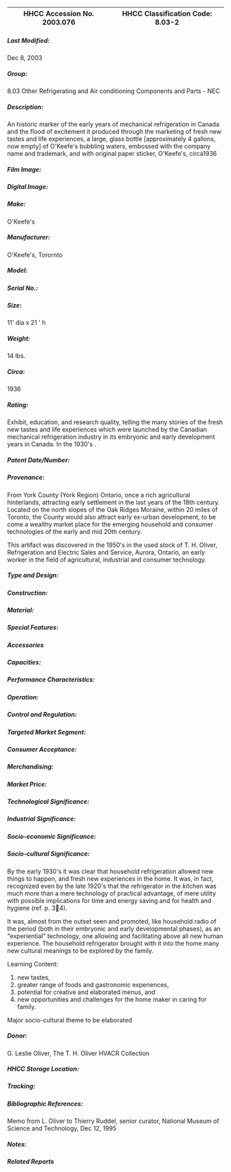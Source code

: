 | **HHCC Accession No. 2003.076** |**HHCC Classification Code:  8.03-2**|
| ----------- | ----------- |

##### Last Modified:
Dec 8, 2003

##### Group:
8.03 Other Refrigerating and Air conditioning Components and Parts - NEC

##### Description:
An historic marker of the early years of mechanical refrigeration in Canada and the flood of excitement it produced through the marketing of fresh new tastes and life experiences, a large, glass bottle [approximately 4 gallons, now empty] of  O'Keefe's bubbling waters, embossed with the company name and trademark, and with original paper sticker, O'Keefe's, circa1936

##### Film Image:


##### Digital Image:


##### Make:
O'Keefe's

##### Manufacturer:
O'Keefe's, Torornto

##### Model:


##### Serial No.:


##### Size:
11' dia x 21 ' h

##### Weight:
14 lbs.

##### Circa:
1936

##### Rating:
Exhibit, education, and research quality, telling the many stories of the fresh new tastes and life experiences which were launched by the Canadian mechanical refrigeration industry in its embryonic and early development years in Canada. In the 1930's .

##### Patent Date/Number:


##### Provenance:
From York County (York Region) Ontario, once a rich agricultural hinterlands, attracting early settlement in the last years of the 18th century. Located on the north slopes of the Oak Ridges Moraine, within 20 miles of Toronto, the County would also attract early ex-urban development, to be come a wealthy market place for the emerging household and consumer technologies of the early and mid 20th century. 

This artifact was discovered in the 1950's in the used stock of T. H. Oliver, Refrigeration and Electric Sales and Service, Aurora, Ontario, an early worker in the field of agricultural, industrial and consumer technology.

##### Type and Design:


##### Construction:


##### Material:


##### Special Features:


##### Accessories


##### Capacities:


##### Performance Characteristics:


##### Operation:


##### Control and Regulation:


##### Targeted Market Segment:


##### Consumer Acceptance:


##### Merchandising:


##### Market Price:


##### Technological Significance:


##### Industrial Significance:


##### Socio-economic Significance:


##### Socio-cultural Significance:
By the early 1930's it was clear that household refrigeration allowed new things to happen, and fresh new experiences in the home.  It was, in fact, recognized even by the late 1920's that the refrigerator in the kitchen was much more than a mere technology of practical advantage, of mere utility with possible implications for time and energy saving and for health and hygiene (ref.  p.  34).

It was, almost from the outset seen and promoted, like household radio of the period (both in their embryonic and early developmental phases),  as an "experiential"
technology, one allowing and facilitating above all new human experience.  The household refrigerator brought with it into the home many new cultural meanings to be explored by the family.

Learning Content: 
1. new tastes,
2. greater range of foods and gastronomic experiences,
3. potential for creative and elaborated menus, and
4. new opportunities and challenges for the home maker in caring for family.

Major socio-cultural theme to be elaborated

##### Donor:
G. Leslie Oliver, The T. H. Oliver HVACR Collection

##### HHCC Storage Location:


##### Tracking:


##### Bibliographic References:
Memo from L. Oliver to Thierry Ruddel, senior curator,  National Museum of Science and Technology, Dec 12, 1995

##### Notes:


##### Related Reports

